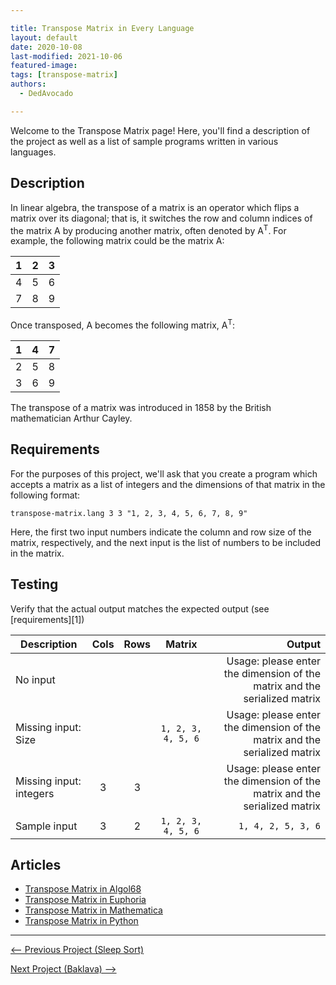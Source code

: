 ```yaml
---

title: Transpose Matrix in Every Language
layout: default
date: 2020-10-08
last-modified: 2021-10-06
featured-image:
tags: [transpose-matrix]
authors: 
  - DedAvocado

---
```


Welcome to the Transpose Matrix page! Here, you'll find a description of the project as well as a list of sample programs written in various languages.

## Description

In linear algebra, the transpose of a matrix is an operator which flips a matrix over its diagonal; 
that is, it switches the row and column indices of the matrix A by producing another matrix, often 
denoted by A<sup>T</sup>. For example, the following matrix could be the matrix A:

| 1 | 2 | 3 |
| - |:-:| -:|
| 4 | 5 | 6 |
| 7 | 8 | 9 |

Once transposed, A becomes the following matrix, A<sup>T</sup>:

| 1 | 4 | 7 |
| - |:-:| -:|
| 2 | 5 | 8 |
| 3 | 6 | 9 |

The transpose of a matrix was introduced in 1858 by the British mathematician Arthur Cayley.


## Requirements

For the purposes of this project, we'll ask that you create a program which accepts
a matrix as a list of integers and the dimensions of that matrix in the following
format:

```
transpose-matrix.lang 3 3 "1, 2, 3, 4, 5, 6, 7, 8, 9"
```

Here, the first two input numbers indicate the column and row size of the matrix, respectively, and the 
next input is the list of numbers to be included in the matrix.


## Testing

Verify that the actual output matches the expected output (see [requirements][1])

| Description             | Cols  | Rows  | Matrix                 | Output                                                                    |
| ----------------------- |:-----:|:-----:|:----------------------:| -------------------------------------------------------------------------:|
| No input                |       |       |                        | Usage: please enter the dimension of the matrix and the serialized matrix |
| Missing input: Size     |       |       | ```1, 2, 3, 4, 5, 6``` | Usage: please enter the dimension of the matrix and the serialized matrix |
| Missing input: integers | 3     | 3     |                        | Usage: please enter the dimension of the matrix and the serialized matrix |
| Sample input            | 3     | 2     | ```1, 2, 3, 4, 5, 6``` | ```1, 4, 2, 5, 3, 6```                                                    |


## Articles

- [Transpose Matrix in Algol68](https://sampleprograms.io/projects/transpose-matrix/algol68)
- [Transpose Matrix in Euphoria](https://sampleprograms.io/projects/transpose-matrix/euphoria)
- [Transpose Matrix in Mathematica](https://sampleprograms.io/projects/transpose-matrix/mathematica)
- [Transpose Matrix in Python](https://sampleprograms.io/projects/transpose-matrix/python)

---

<nav class="project-nav">

<div id="prev" markdown="1">

[<-- Previous Project (Sleep Sort)](https://sampleprograms.io/projects/sleep-sort)

</div>

<div id="next" markdown="1">

[Next Project (Baklava) -->](https://sampleprograms.io/projects/baklava)

</div>

</nav>
